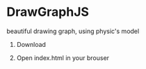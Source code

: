 # DrawGraphJS
beautiful drawing graph, using physic's model

1. Download

2. Open index.html in your brouser
